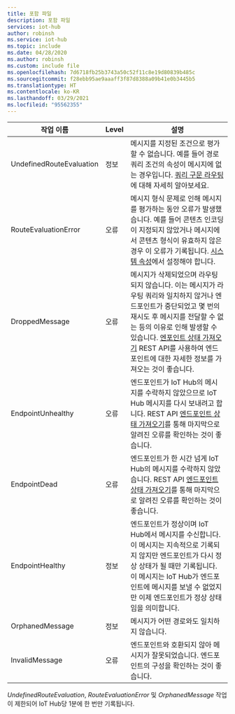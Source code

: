 ```yaml
---
title: 포함 파일
description: 포함 파일
services: iot-hub
author: robinsh
ms.service: iot-hub
ms.topic: include
ms.date: 04/28/2020
ms.author: robinsh
ms.custom: include file
ms.openlocfilehash: 7d6718fb25b3743a50c52f11c8e19d80839b485c
ms.sourcegitcommit: f28ebb95ae9aaaff3f87d8388a09b41e0b3445b5
ms.translationtype: HT
ms.contentlocale: ko-KR
ms.lasthandoff: 03/29/2021
ms.locfileid: "95562355"
---
```

<!-- operation names for the diag logs for IoT Hub -->

|작업 이름|Level|설명|
|------------- |-----|-----------|
|UndefinedRouteEvaluation|정보|메시지를 지정된 조건으로 평가할 수 없습니다. 예를 들어 경로 쿼리 조건의 속성이 메시지에 없는 경우입니다. [쿼리 구문 라우팅](../articles/iot-hub/iot-hub-devguide-routing-query-syntax.md)에 대해 자세히 알아보세요.|
|RouteEvaluationError|오류|메시지 형식 문제로 인해 메시지를 평가하는 동안 오류가 발생했습니다. 예를 들어 콘텐츠 인코딩이 지정되지 않았거나 메시지에서 콘텐츠 형식이 유효하지 않은 경우 이 오류가 기록됩니다. [시스템 속성](../articles/iot-hub/iot-hub-devguide-routing-query-syntax.md#system-properties)에서 설정해야 합니다.|
|DroppedMessage|오류|메시지가 삭제되었으며 라우팅되지 않습니다. 이는 메시지가 라우팅 쿼리와 일치하지 않거나 엔드포인트가 중단되었고 몇 번의 재시도 후 메시지를 전달할 수 없는 등의 이유로 인해 발생할 수 있습니다. [엔포인트 상태 가져오기](/rest/api/iothub/iothubresource/getendpointhealth#iothubresource_getendpointhealth) REST API를 사용하여 엔드포인트에 대한 자세한 정보를 가져오는 것이 좋습니다.|
|EndpointUnhealthy|오류|엔드포인트가 IoT Hub의 메시지를 수락하지 않았으므로 IoT Hub 메시지를 다시 보내려고 합니다. REST API [엔드포인트 상태 가져오기](/rest/api/iothub/iothubresource/getendpointhealth#iothubresource_getendpointhealth)를 통해 마지막으로 알려진 오류를 확인하는 것이 좋습니다.|
|EndpointDead|오류|엔드포인트가 한 시간 넘게 IoT Hub의 메시지를 수락하지 않았습니다. REST API [엔드포인트 상태 가져오기](/rest/api/iothub/iothubresource/getendpointhealth#iothubresource_getendpointhealth)를 통해 마지막으로 알려진 오류를 확인하는 것이 좋습니다.|
|EndpointHealthy|정보|엔드포인트가 정상이며 IoT Hub에서 메시지를 수신합니다. 이 메시지는 지속적으로 기록되지 않지만 엔드포인트가 다시 정상 상태가 될 때만 기록됩니다. 이 메시지는 IoT Hub가 엔드포인트에 메시지를 보낼 수 없었지만 이제 엔드포인트가 정상 상태임을 의미합니다.|
|OrphanedMessage|정보|메시지가 어떤 경로와도 일치하지 않습니다.|
|InvalidMessage|오류|엔드포인트와 호환되지 않아 메시지가 잘못되었습니다. 엔드포인트의 구성을 확인하는 것이 좋습니다.|


*UndefinedRouteEvaluation*, *RouteEvaluationError* 및 *OrphanedMessage* 작업이 제한되어 IoT Hub당 1분에 한 번만 기록됩니다.